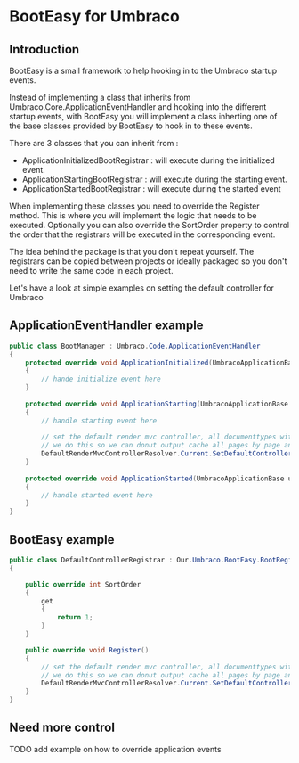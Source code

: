 # BootEasy for Umbraco

## Introduction

BootEasy is a small framework to help hooking in to the Umbraco startup events.

Instead of implementing a class that inherits from Umbraco.Core.ApplicationEventHandler and hooking into the different startup events, with BootEasy you will implement a class inherting one of the base classes provided by BootEasy to hook in to these events.

There are 3 classes that you can inherit from :

- ApplicationInitializedBootRegistrar : will execute during the initialized event.
- ApplicationStartingBootRegistrar : will execute during the starting event.
- ApplicationStartedBootRegistrar : will execute during the started event

When implementing these classes you need to override the Register method. This is where you will implement the logic that needs to be executed. Optionally you can also override the SortOrder property to control the order that the registrars will be executed in the corresponding event.

The idea behind the package is that you don't repeat yourself. The registrars can be copied between projects or ideally packaged so you don't need to write the same code in each project.

Let's have a look at simple examples on setting the default controller for Umbraco

## ApplicationEventHandler example

```C#
public class BootManager : Umbraco.Code.ApplicationEventHandler
{
    protected override void ApplicationInitialized(UmbracoApplicationBase umbracoApplication, ApplicationContext applicationContext)
    {
        // hande initialize event here
    }
       
    protected override void ApplicationStarting(UmbracoApplicationBase umbracoApplication, ApplicationContext applicationContext)
    {
        // handle starting event here
		   
		// set the default render mvc controller, all documenttypes with no specific route hijacking will use this controller
        // we do this so we can donut output cache all pages by page and user
        DefaultRenderMvcControllerResolver.Current.SetDefaultControllerType(typeof(DefaultController));
    }
       
    protected override void ApplicationStarted(UmbracoApplicationBase umbracoApplication, ApplicationContext applicationContext
	{
        // handle started event here
    }
}
```

## BootEasy example

```C#
public class DefaultControllerRegistrar : Our.Umbraco.BootEasy.BootRegistrars.ApplicationStartingBootRegistrar
{

    public override int SortOrder
    {
        get
        {
            return 1;
        }
    }

    public override void Register()
    {
        // set the default render mvc controller, all documenttypes with no specific route hijacking will use this controller
        // we do this so we can donut output cache all pages by page and user
        DefaultRenderMvcControllerResolver.Current.SetDefaultControllerType(typeof(DefaultController));
    }
}
```

## Need more control

TODO add example on how to override application events




